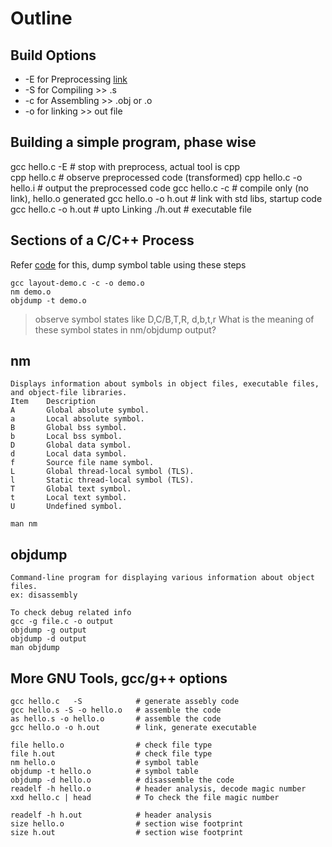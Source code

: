 # Outline

## Build Options
* -E for Preprocessing [link](https://www.tutorialspoint.com/cprogramming/c_preprocessors.htm)
* -S for Compiling   >> .s
* -c for Assembling  >> .obj or .o
* -o for linking     >> out file

## Building a simple program, phase wise

gcc hello.c -E          # stop with preprocess, actual tool is cpp        
cpp hello.c             # observe preprocessed code (transformed)
cpp hello.c -o hello.i  # output the preprocessed code
gcc hello.c -c          # compile only (no link), hello.o generated
gcc hello.o -o h.out    # link with std libs, startup code
gcc hello.c -o h.out    # upto Linking
./h.out                 # executable file




## Sections of a C/C++ Process

Refer [code](layout-demo.c) for this, dump symbol table using these steps

```
gcc layout-demo.c -c -o demo.o
nm demo.o
objdump -t demo.o
```
> observe symbol states like D,C/B,T,R, d,b,t,r
> What is the meaning of these symbol states in nm/objdump output?

## nm
```
Displays information about symbols in object files, executable files, and object-file libraries.
Item 	Description
A 	    Global absolute symbol.
a 	    Local absolute symbol.
B 	    Global bss symbol.
b 	    Local bss symbol.
D 	    Global data symbol.
d 	    Local data symbol.
f 	    Source file name symbol.
L 	    Global thread-local symbol (TLS).
l 	    Static thread-local symbol (TLS).
T 	    Global text symbol.
t 	    Local text symbol.
U 	    Undefined symbol.

man nm
```

## objdump
```
Command-line program for displaying various information about object files.
ex: disassembly

To check debug related info
gcc -g file.c -o output
objdump -g output
objdump -d output
man objdump
```

## More GNU Tools, gcc/g++ options
```
gcc hello.c   -S            # generate assebly code
gcc hello.s -S -o hello.o   # assemble the code
as hello.s -o hello.o       # assemble the code
gcc hello.o -o h.out        # link, generate executable

file hello.o                # check file type
file h.out                  # check file type
nm hello.o                  # symbol table
objdump -t hello.o          # symbol table
objdump -d hello.o          # disassemble the code
readelf -h hello.o          # header analysis, decode magic number
xxd hello.c | head          # To check the file magic number 

readelf -h h.out            # header analysis
size hello.o                # section wise footprint    
size h.out                  # section wise footprint
```


